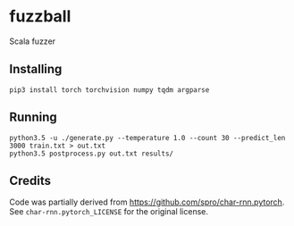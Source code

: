 # fuzzball
Scala fuzzer

## Installing
```
pip3 install torch torchvision numpy tqdm argparse
```

## Running
```
python3.5 -u ./generate.py --temperature 1.0 --count 30 --predict_len 3000 train.txt > out.txt
python3.5 postprocess.py out.txt results/
```

## Credits
Code was partially derived from https://github.com/spro/char-rnn.pytorch. See `char-rnn.pytorch_LICENSE` for the original license.

